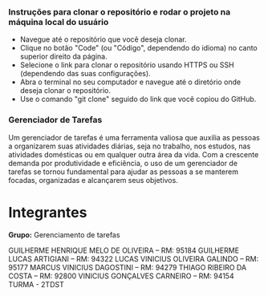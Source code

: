 ### Instruções para clonar o repositório e rodar o projeto na máquina local do usuário

- Navegue até o repositório que você deseja clonar.
- Clique no botão "Code" (ou "Código", dependendo do idioma) no canto superior direito da página.
- Selecione o link para clonar o repositório usando HTTPS ou SSH (dependendo das suas configurações).
- Abra o terminal no seu computador e navegue até o diretório onde deseja clonar o repositório.
- Use o comando "git clone" seguido do link que você copiou do GitHub. 



### Gerenciador de Tarefas
 
Um gerenciador de tarefas é uma ferramenta valiosa que auxilia as pessoas a organizarem suas atividades diárias,
seja no trabalho, nos estudos, nas atividades domésticas ou em qualquer outra área da vida. Com a crescente demanda
por produtividade e eficiência, o uso de um gerenciador de tarefas se tornou fundamental para ajudar as pessoas a se
manterem focadas, organizadas e alcançarem seus objetivos.


# Integrantes 

**Grupo:** Gerenciamento de tarefas

GUILHERME HENRIQUE MELO DE OLIVEIRA – RM: 95184
GUILHERME LUCAS ARTIGIANI – RM: 94322
LUCAS VINICIUS OLIVEIRA GALINDO – RM: 95177
MARCUS VINICIUS DAGOSTINI – RM: 94279
THIAGO RIBEIRO DA COSTA – RM: 92800
VINICIUS GONÇALVES CARNEIRO – RM: 94154
TURMA - 2TDST



